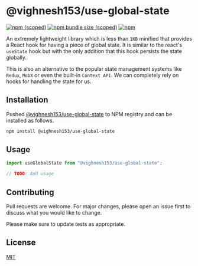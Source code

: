 # @vighnesh153/use-global-state

[![npm (scoped)](https://img.shields.io/npm/v/@vighnesh153/use-global-state)](https://www.npmjs.com/package/@vighnesh153/use-global-state)
[![npm bundle size (scoped)](https://img.shields.io/bundlephobia/minzip/@vighnesh153/use-global-state)](https://www.npmjs.com/package/@vighnesh153/use-global-state)
[![npm](https://img.shields.io/npm/dt/@vighnesh153/use-global-state)](https://www.npmjs.com/package/@vighnesh153/use-global-state)

An extremely lightweight library which is less than `1KB` minified that provides a React hook for having a piece of global state. It is similar to the react's `useState` hook but with the only addition that this hook persists the state globally.

This is also an alternative to the popular state management systems like `Redux`, `MobX` or even the built-in `Context API`. We can completely rely on hooks for handling the state for us.

## Installation

Pushed [@vighnesh153/use-global-state](https://www.npmjs.com/package/@vighnesh153/use-global-state) to NPM registry and can be installed as follows.

```bash
npm install @vighnesh153/use-global-state
```

## Usage

```typescript
import useGlobalState from "@vighnesh153/use-global-state";

// TODO: Add usage
```

## Contributing
Pull requests are welcome. For major changes, please open an issue first to discuss what you would like to change.

Please make sure to update tests as appropriate.

## License
[MIT](https://choosealicense.com/licenses/mit/)
